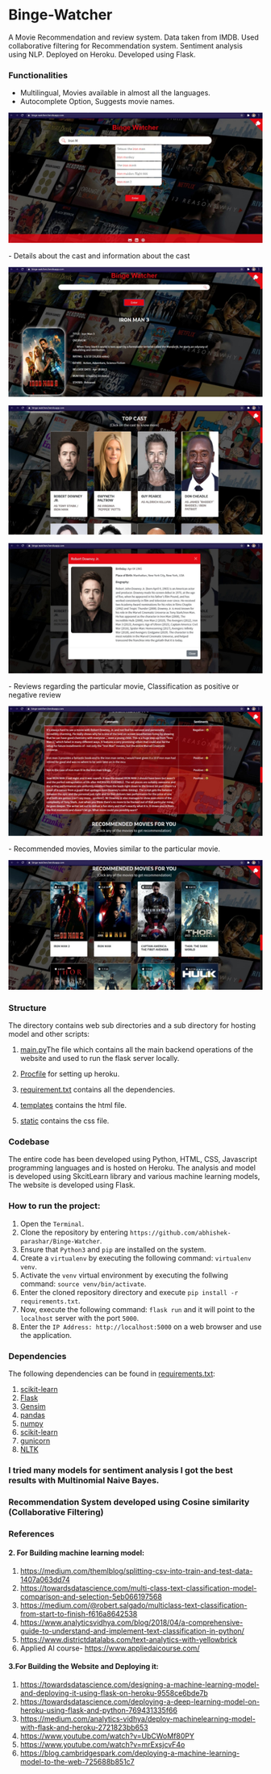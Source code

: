 # Binge-Watcher
A Movie Recommendation and review system. Data taken from IMDB. Used collaborative filtering for Recommendation system. Sentiment analysis using NLP. Deployed on Heroku. Developed using Flask.

### Functionalities
- Multilingual, Movies available in almost all the languages.
- Autocomplete Option, Suggests movie names.
<p align='center'>
<img src="https://github.com/abhishek-parashar/Binge-Watcher/blob/main/static/Images/1.jpeg">
</p>
- Details about the cast and information about the cast
<p align='center'>
<img src="https://github.com/abhishek-parashar/Binge-Watcher/blob/main/static/Images/2.jpeg">
</p>
<p align='center'>
<img src="https://github.com/abhishek-parashar/Binge-Watcher/blob/main/static/Images/3.jpeg">
</p>
<p align='center'>
<img src="https://github.com/abhishek-parashar/Binge-Watcher/blob/main/static/Images/4.jpeg">
</p>
- Reviews regarding the particular movie, Classification as positive or negative review
<p align='center'>
<img src="https://github.com/abhishek-parashar/Binge-Watcher/blob/main/static/Images/5.jpeg">
</p>
- Recommended movies, Movies similar to the particular movie.
<p align='center'>
<img src="https://github.com/abhishek-parashar/Binge-Watcher/blob/main/static/Images/6.jpeg">
</p>

### Structure

The directory contains web sub directories and a sub directory for hosting model and other scripts:

1. [main.py](https://github.com/abhishek-parashar/Binge-Watcher/blob/master/main.py)The file which contains all the main backend operations of the website and used to run the flask server locally.
   
2. [Procfile](https://github.com/abhishek-parashar/Binge-Watcher/blob/master/Procfile) for setting up heroku.

3. [requirement.txt](https://github.com/abhishek-parashar/Binge-Watcher/blob/master/requirements.txt) contains all the dependencies.

4. [templates](https://github.com/abhishek-parashar/Binge-Watcher/tree/master/templates) contains the html file.

5. [static](https://github.com/abhishek-parashar/Binge-Watcher/tree/master/static) contains the css file.
  
### Codebase

The entire code has been developed using Python, HTML, CSS, Javascript programming languages and is hosted on Heroku. The analysis and model is developed using SkcitLearn library and various machine learning models, The website is developed using Flask. 

### How to run the project:

  1. Open the `Terminal`.
  2. Clone the repository by entering `https://github.com/abhishek-parashar/Binge-Watcher`.
  3. Ensure that `Python3` and `pip` are installed on the system.
  4. Create a `virtualenv` by executing the following command: `virtualenv venv`.
  5. Activate the `venv` virtual environment by executing the follwing command: `source venv/bin/activate`.
  6. Enter the cloned repository directory and execute `pip install -r requirements.txt`.
  7. Now, execute the following command: `flask run` and it will point to the `localhost` server with the port `5000`.
  8. Enter the `IP Address: http://localhost:5000` on a web browser and use the application.
  
### Dependencies

The following dependencies can be found in [requirements.txt](https://github.com/abhishek-parashar/Reddit-flair-detection/blob/master/requirements.txt):

  1. [scikit-learn](https://scikit-learn.org/)
  2. [Flask](https://palletsprojects.com/p/flask/)
  3. [Gensim](https://radimrehurek.com/gensim/)
  4. [pandas](https://pandas.pydata.org/)
  5. [numpy](http://www.numpy.org/)
  6. [scikit-learn](https://scikit-learn.org/stable/index.html)
  7. [gunicorn](https://gunicorn.org/)
  8. [NLTK](https://www.nltk.org/)
  
### I tried many models for sentiment analysis I got the best results with Multinomial Naive Bayes.
### Recommendation System developed using Cosine similarity (Collaborative Filtering) 

### References
#### 2. For Building machine learning model:
1. https://medium.com/themlblog/splitting-csv-into-train-and-test-data-1407a063dd74
2. https://towardsdatascience.com/multi-class-text-classification-model-comparison-and-selection-5eb066197568
3. https://medium.com/@robert.salgado/multiclass-text-classification-from-start-to-finish-f616a8642538
4. https://www.analyticsvidhya.com/blog/2018/04/a-comprehensive-guide-to-understand-and-implement-text-classification-in-python/
5. https://www.districtdatalabs.com/text-analytics-with-yellowbrick
6. Applied AI course- https://www.appliedaicourse.com/

#### 3.For Building the Website and Deploying it:
1.	https://towardsdatascience.com/designing-a-machine-learning-model-and-deploying-it-using-flask-on-heroku-9558ce6bde7b
2.	https://towardsdatascience.com/deploying-a-deep-learning-model-on-heroku-using-flask-and-python-769431335f66
3.	https://medium.com/analytics-vidhya/deploy-machinelearning-model-with-flask-and-heroku-2721823bb653
4.	https://www.youtube.com/watch?v=UbCWoMf80PY
5.	https://www.youtube.com/watch?v=mrExsjcvF4o
6.	https://blog.cambridgespark.com/deploying-a-machine-learning-model-to-the-web-725688b851c7

